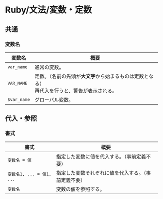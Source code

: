 # Ruby/文法/変数・定数

## 共通

### 変数名

| 変数名      | 概要                                                         |
| ----------- | ------------------------------------------------------------ |
| `var_name`  | 通常の変数。                                                 |
| `VAR_NAME`  | 定数。（名前の先頭が**大文字**から始まるものは定数となる）<br />再代入を行うと、警告が表示される。 |
| `$var_name` | グローバル変数。                                             |

## 代入・参照

### 書式

| 書式                      | 概要                                                 |
| ------------------------- | ---------------------------------------------------- |
| `変数名 = 値`             | 指定した変数に値を代入する。（事前定義不要）         |
| `変数名1, ... = 値1, ...` | 指定した変数それぞれに値を代入する。（事前定義不要） |
| `変数名`                  | 変数の値を参照する。                                 |
